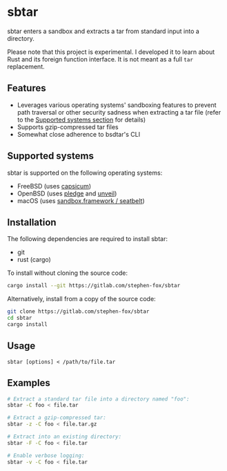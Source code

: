 # sbtar

sbtar enters a sandbox and extracts a tar from standard input
into a directory.

Please note that this project is experimental. I developed it
to learn about Rust and its foreign function interface. It is
not meant as a full `tar` replacement.

## Features

- Leverages various operating systems' sandboxing features to prevent
  path traversal or other security sadness when extracting a tar file
  (refer to the [Supported systems section](#supported-systems) for
  details)
- Supports gzip-compressed tar files
- Somewhat close adherence to bsdtar's CLI

## Supported systems

sbtar is supported on the following operating systems:

- FreeBSD (uses [capsicum][capsicum])
- OpenBSD (uses [pledge][pledge] and [unveil][unveil])
- macOS (uses [sandbox.framework / seatbelt][sandbox-framework])

[capsicum]: https://man.freebsd.org/cgi/man.cgi?capsicum(4)
[pledge]: https://man.openbsd.org/pledge.2
[unveil]: https://man.openbsd.org/unveil.2
[sandbox-framework]: https://github.com/chromium/chromium/blob/780128faaadb425a15144678b5591a85d19aa891/sandbox/mac/seatbelt_sandbox_design.md#appendix

## Installation

The following dependencies are required to install sbtar:

- git
- rust (cargo)

To install without cloning the source code:

```sh
cargo install --git https://gitlab.com/stephen-fox/sbtar
```

Alternatively, install from a copy of the source code:

```sh
git clone https://gitlab.com/stephen-fox/sbtar
cd sbtar
cargo install
```

## Usage

```
sbtar [options] < /path/to/file.tar
```

## Examples

```sh
# Extract a standard tar file into a directory named "foo":
sbtar -C foo < file.tar

# Extract a gzip-compressed tar:
sbtar -z -C foo < file.tar.gz

# Extract into an existing directory:
sbtar -F -C foo < file.tar

# Enable verbose logging:
sbtar -v -C foo < file.tar
```
